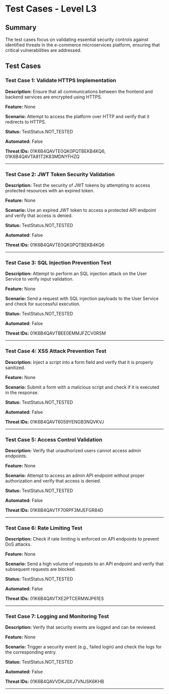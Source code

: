 # Test Cases - Level L3

## Summary

The test cases focus on validating essential security controls against identified threats in the e-commerce microservices platform, ensuring that critical vulnerabilities are addressed.

## Test Cases

### Test Case 1: Validate HTTPS Implementation

**Description:** Ensure that all communications between the frontend and backend services are encrypted using HTTPS.

**Feature:** None

**Scenario:** Attempt to access the platform over HTTP and verify that it redirects to HTTPS.

**Status:** TestStatus.NOT_TESTED

**Automated:** False

**Threat IDs:** 01K6B4QAVTE0QK0PQTBEKB4KQ6, 01K6B4QAVTA81T2K83MDNYFHZQ

---

### Test Case 2: JWT Token Security Validation

**Description:** Test the security of JWT tokens by attempting to access protected resources with an expired token.

**Feature:** None

**Scenario:** Use an expired JWT token to access a protected API endpoint and verify that access is denied.

**Status:** TestStatus.NOT_TESTED

**Automated:** False

**Threat IDs:** 01K6B4QAVTE0QK0PQTBEKB4KQ6

---

### Test Case 3: SQL Injection Prevention Test

**Description:** Attempt to perform an SQL injection attack on the User Service to verify input validation.

**Feature:** None

**Scenario:** Send a request with SQL injection payloads to the User Service and check for successful execution.

**Status:** TestStatus.NOT_TESTED

**Automated:** False

**Threat IDs:** 01K6B4QAVTBEE0EMMJFZCV0RSM

---

### Test Case 4: XSS Attack Prevention Test

**Description:** Inject a script into a form field and verify that it is properly sanitized.

**Feature:** None

**Scenario:** Submit a form with a malicious script and check if it is executed in the response.

**Status:** TestStatus.NOT_TESTED

**Automated:** False

**Threat IDs:** 01K6B4QAVT6059YENGB3NQVKVJ

---

### Test Case 5: Access Control Validation

**Description:** Verify that unauthorized users cannot access admin endpoints.

**Feature:** None

**Scenario:** Attempt to access an admin API endpoint without proper authorization and verify that access is denied.

**Status:** TestStatus.NOT_TESTED

**Automated:** False

**Threat IDs:** 01K6B4QAVTF70RPF3MJEFGR84D

---

### Test Case 6: Rate Limiting Test

**Description:** Check if rate limiting is enforced on API endpoints to prevent DoS attacks.

**Feature:** None

**Scenario:** Send a high volume of requests to an API endpoint and verify that subsequent requests are blocked.

**Status:** TestStatus.NOT_TESTED

**Automated:** False

**Threat IDs:** 01K6B4QAVTXE2PTCERMWJP61ES

---

### Test Case 7: Logging and Monitoring Test

**Description:** Verify that security events are logged and can be reviewed.

**Feature:** None

**Scenario:** Trigger a security event (e.g., failed login) and check the logs for the corresponding entry.

**Status:** TestStatus.NOT_TESTED

**Automated:** False

**Threat IDs:** 01K6B4QAVVDKJ0XJ7VNJSK6KHB

---

